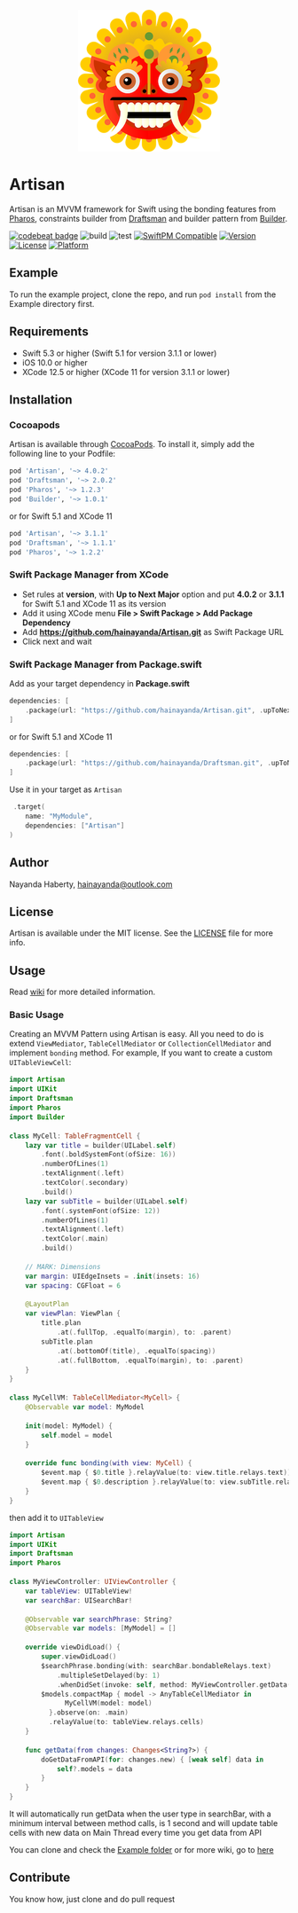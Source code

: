 <p align="center">
  <img width="256" height="256" src="Artisan.png"/>
</p>

# Artisan

Artisan is an MVVM framework for Swift using the bonding features from [Pharos](https://github.com/hainayanda/Pharos), constraints builder from [Draftsman](https://github.com/hainayanda/Draftsman) and builder pattern from [Builder](https://github.com/hainayanda/Builder).

[![codebeat badge](https://codebeat.co/badges/a3e6f380-c48e-44bb-997c-56b9615c64b3)](https://codebeat.co/projects/github-com-hainayanda-artisan-main)
![build](https://github.com/hainayanda/Artisan/workflows/build/badge.svg)
![test](https://github.com/hainayanda/Artisan/workflows/test/badge.svg)
[![SwiftPM Compatible](https://img.shields.io/badge/SwiftPM-Compatible-brightgreen)](https://swift.org/package-manager/)
[![Version](https://img.shields.io/cocoapods/v/Artisan.svg?style=flat)](https://cocoapods.org/pods/Artisan)
[![License](https://img.shields.io/cocoapods/l/Artisan.svg?style=flat)](https://cocoapods.org/pods/Artisan)
[![Platform](https://img.shields.io/cocoapods/p/Artisan.svg?style=flat)](https://cocoapods.org/pods/Artisan)

## Example

To run the example project, clone the repo, and run `pod install` from the Example directory first.

## Requirements

- Swift 5.3 or higher (Swift 5.1 for version 3.1.1 or lower)
- iOS 10.0 or higher
- XCode 12.5 or higher (XCode 11 for version 3.1.1 or lower)


## Installation

### Cocoapods

Artisan is available through [CocoaPods](https://cocoapods.org). To install
it, simply add the following line to your Podfile:

```ruby
pod 'Artisan', '~> 4.0.2'
pod 'Draftsman', '~> 2.0.2'
pod 'Pharos', '~> 1.2.3'
pod 'Builder', '~> 1.0.1'
```

or for Swift 5.1 and XCode 11

```ruby
pod 'Artisan', '~> 3.1.1'
pod 'Draftsman', '~> 1.1.1'
pod 'Pharos', '~> 1.2.2'
```

### Swift Package Manager from XCode

- Set rules at **version**, with **Up to Next Major** option and put **4.0.2** or **3.1.1** for Swift 5.1 and XCode 11 as its version
- Add it using XCode menu **File > Swift Package > Add Package Dependency**
- Add **https://github.com/hainayanda/Artisan.git** as Swift Package URL
- Click next and wait

### Swift Package Manager from Package.swift

Add as your target dependency in **Package.swift**

```swift
dependencies: [
    .package(url: "https://github.com/hainayanda/Artisan.git", .upToNextMajor(from: "4.0.2"))
]
```

or for Swift 5.1 and XCode 11

```swift
dependencies: [
    .package(url: "https://github.com/hainayanda/Draftsman.git", .upToNextMajor(from: "3.1.1"))
]
```

Use it in your target as `Artisan`

```swift
 .target(
    name: "MyModule",
    dependencies: ["Artisan"]
)
```

## Author

Nayanda Haberty, hainayanda@outlook.com

## License

Artisan is available under the MIT license. See the [LICENSE](LICENSE) file for more info.

## Usage

Read [wiki](https://github.com/hainayanda/Artisan/wiki) for more detailed information.

### Basic Usage

Creating an MVVM Pattern using Artisan is easy. All you need to do is extend `ViewMediator`, `TableCellMediator` or `CollectionCellMediator` and implement `bonding` method.
For example, If you want to create a custom `UITableViewCell`:

```swift
import Artisan
import UIKit
import Draftsman
import Pharos
import Builder

class MyCell: TableFragmentCell {
    lazy var title = builder(UILabel.self)
        .font(.boldSystemFont(ofSize: 16))
        .numberOfLines(1)
        .textAlignment(.left)
        .textColor(.secondary)
        .build()
    lazy var subTitle = builder(UILabel.self)
        .font(.systemFont(ofSize: 12))
        .numberOfLines(1)
        .textAlignment(.left)
        .textColor(.main)
        .build()
        
    // MARK: Dimensions
    var margin: UIEdgeInsets = .init(insets: 16)
    var spacing: CGFloat = 6
    
    @LayoutPlan
    var viewPlan: ViewPlan {
        title.plan
            .at(.fullTop, .equalTo(margin), to: .parent)
        subTitle.plan
            .at(.bottomOf(title), .equalTo(spacing))
            .at(.fullBottom, .equalTo(margin), to: .parent)
    }
}

class MyCellVM: TableCellMediator<MyCell> {
    @Observable var model: MyModel
    
    init(model: MyModel) {
        self.model = model
    }

    override func bonding(with view: MyCell) {
        $event.map { $0.title }.relayValue(to: view.title.relays.text))
        $event.map { $0.description }.relayValue(to: view.subTitle.relays.text))
    }
}
```

then add it to `UITableView`

```swift
import Artisan
import UIKit
import Draftsman
import Pharos

class MyViewController: UIViewController {
    var tableView: UITableView!
    var searchBar: UISearchBar!
  
    @Observable var searchPhrase: String?
    @Observable var models: [MyModel] = []

    override viewDidLoad() {
        super.viewDidLoad()
        $searchPhrase.bonding(with: searchBar.bondableRelays.text)
            .multipleSetDelayed(by: 1)
            .whenDidSet(invoke: self, method: MyViewController.getData(from:))
        $models.compactMap { model -> AnyTableCellMediator in
              MyCellVM(model: model) 
          }.observe(on: .main)
          .relayValue(to: tableView.relays.cells)
    }

    func getData(from changes: Changes<String?>) {
        doGetDataFromAPI(for: changes.new) { [weak self] data in
            self?.models = data
        }
    }
}
```

It will automatically run getData when the user type in searchBar, with a minimum interval between method calls, is 1 second and will update table cells with new data on Main Thread every time you get data from API

You can clone and check the [Example folder](https://github.com/hainayanda/Artisan/tree/main/Example) or for more wiki, go to [here](https://github.com/hainayanda/Artisan/wiki)

## Contribute

You know how, just clone and do pull request
